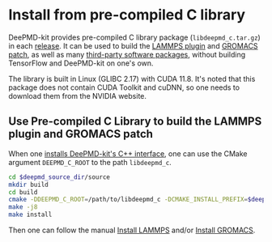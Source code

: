 # Install from pre-compiled C library

DeePMD-kit provides pre-compiled C library package (`libdeepmd_c.tar.gz`) in each [release](https://github.com/deepmodeling/deepmd-kit/releases). It can be used to build the [LAMMPS plugin](./install-lammps.md) and [GROMACS patch](./install-gromacs.md), as well as many [third-party software packages](../third-party/out-of-deepmd-kit.md), without building TensorFlow and DeePMD-kit on one's own.

The library is built in Linux (GLIBC 2.17) with CUDA 11.8. It's noted that this package does not contain CUDA Toolkit and cuDNN, so one needs to download them from the NVIDIA website.

## Use Pre-compiled C Library to build the LAMMPS plugin and GROMACS patch

When one [installs DeePMD-kit's C++ interface](./install-from-source.md#install-deepmd-kits-c-interface), one can use the CMake argument `DEEPMD_C_ROOT` to the path `libdeepmd_c`.

```bash
cd $deepmd_source_dir/source
mkdir build
cd build
cmake -DDEEPMD_C_ROOT=/path/to/libdeepmd_c -DCMAKE_INSTALL_PREFIX=$deepmd_root ..
make -j8
make install
```

Then one can follow the manual [Install LAMMPS](./install-lammps.md) and/or [Install GROMACS](./install-gromacs.md).

